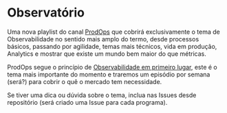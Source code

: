 # Observatório

Uma nova playlist do canal [ProdOps](https://www.youtube.com/prodops) que cobrirá exclusivamente o tema de Observabilidade no sentido mais amplo do termo, desde processos básicos, passando por agilidade, temas mais técnicos, vida em produção, Analytics e mostrar que existe um mundo bem maior do que métricas.

ProdOps segue o princípio de [Observabilidade em primeiro lugar](https://produtoreativo.com.br/historia-do-prodops/), este é o tema mais importante do momento e traremos um episódio por semana (será?) para cobrir o quê o mercado tem necessidade.

Se tiver uma dica ou dúvida sobre o tema, inclua nas Issues desde repositório (será criado uma Issue para cada programa).
